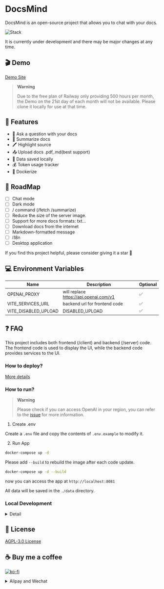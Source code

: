 # DocsMind

DocsMind is an open-source project that allows you to chat with your docs.

![Stack](https://skillicons.dev/icons?i=vite,react,ts,tailwind,flask)

It is currently under development and there may be major changes at any time.

## 🎬 Demo

[Demo Site](https://docs-mind.alanwang.site/)

> **Warning**
>
> Due to the free plan of Railway only providing 500 hours per month, the Demo on the 21st day of each month will not be available. Please clone it locally for use at that time.

## 🌟 Features

- 🤖 Ask a question with your docs
- 📝 Summarize docs
- 🖍️ Highlight source
- 📤 Upload docs .pdf,.md(best support)
- 💾 Data saved locally
- 💰 Token usage tracker
- 🐳 Dockerize

## 🚀 RoadMap

- [ ] Chat mode
- [ ] Dark mode
- [ ] / command (/fetch /summarize)
- [ ] Reduce the size of the server image.
- [ ] Support for more docs formats: txt...
- [ ] Download docs from the internet
- [ ] Markdown-formatted message
- [ ] i18n
- [ ] Desktop application

If you find this project helpful, please consider giving it a star 🌟

## 💻 Environment Variables

| Name                 | Description                            | Optional |
| -------------------- | -------------------------------------- | -------- |
| OPENAI_PROXY         | will replace https://api.openai.com/v1 | ✅       |
| VITE_SERVICES_URL    | backend url for frontend code          | ✅       |
| VITE_DISABLED_UPLOAD | DISABLED_UPLOAD                        | ✅       |

## ❓ FAQ

This project includes both frontend (/client) and backend (/server) code. The frontend code is used to display the UI, while the backend code provides services to the UI.

### How to deploy?

[More details](https://github.com/3Alan/DocsMind/blob/main/Deployment.md)

### How to run?

> **Warning**
>
> Please check if you can access OpenAI in your region, you can refer to the [issue](https://github.com/3Alan/DocsMind/issues/3#issuecomment-1511470063) for more information.

1. Create .env

Create a `.env` file and copy the contents of `.env.example` to modify it.

2. Run App

```bash
docker-compose up -d
```

Please add `--build` to rebuild the image after each code update.

```bash
docker-compose up -d --build
```

now you can access the app at `http://localhost:8081`

All data will be saved in the `./data` directory.

### Local Development

<details>
  <summary>Detail</summary>

#### Create .env

Create a `.env` file and copy the contents of `.env.example` to modify it.

#### Run Frontend UI

1. Install dependencies

```
yarn
```

2. Run app

```
yarn dev
```

#### Run Backend Services

you need a python environment

1. Create virtual environment

```
cd server
python -m venv .venv
```

2. Active virtual environment

windows

```
.venv\Scripts\activate
```

mac

```
. .venv/bin/activate
```

3. Install dependencies

```
pip install -r requirements.txt
```

4. Run Services

```
flask run --reload --port=8080
```

</details>

## 📝 License

[AGPL-3.0 License](https://github.com/3Alan/DocsMind/blob/main/LICENSE)

## ☕ Buy me a coffee

[![ko-fi](https://ko-fi.com/img/githubbutton_sm.svg)](https://ko-fi.com/N4N1L5Y7V)

<details>
  <summary>Alipay and Wechat</summary>
  <img height="300" src="https://raw.githubusercontent.com/3Alan/images/master/img/%E5%BE%AE%E4%BF%A1%E6%94%AF%E4%BB%98%E5%AE%9D%E4%BA%8C%E5%90%88%E4%B8%80%E6%94%B6%E6%AC%BE%E7%A0%81.jpg" />
</details>
